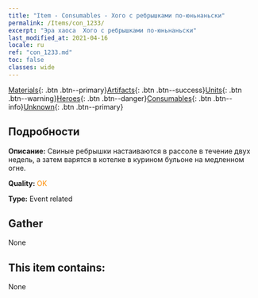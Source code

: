 ```yaml
---
title: "Item - Consumables - Хого с ребрышками по-юньнаньски"
permalink: /Items/con_1233/
excerpt: "Эра хаоса  Хого с ребрышками по-юньнаньски"
last_modified_at: 2021-04-16
locale: ru
ref: "con_1233.md"
toc: false
classes: wide
---
```

 [Materials](/ru/Items/){: .btn .btn--primary}[Artifacts](/ru/Items/Artifacts/){: .btn .btn--success}[Units](/ru/Items/Units/){: .btn .btn--warning}[Heroes](/ru/Items/Heroes/){: .btn .btn--danger}[Consumables](/ru/Items/Consumables/){: .btn .btn--info}[Unknown](/ru/Items/Unknown/){: .btn .btn--primary}

## Подробности
 **Описание:** Свиные ребрышки настаиваются в рассоле в течение двух недель, а затем варятся в котелке в курином бульоне на медленном огне.

 **Quality:** <span style="color: #FF8C00">OK</span>

 **Type:** Event related

## Gather

  None

## This item contains:

  None

